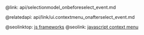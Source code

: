 @link: api/selectionmodel_onbeforeselect_event.md

@relatedapi:
	api/link/ui.contextmenu_onafterselect_event.md

@seolinktop: [js frameworks](https://webix.com)
@seolink: [javascript context menu](https://webix.com/widget/contextmenu/)